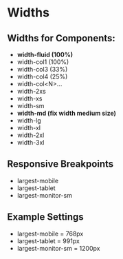 # Widths

## Widths for Components:

* **width-fluid \(100%\)**
* width-col1 \(100%\)
* width-col3 \(33%\)
* width-col4 \(25%\)
* width-col&lt;N&gt;...
* width-2xs 
* width-xs
* width-sm
* **width-md \(fix width medium size\)**
* width-lg
* width-xl
* width-2xl
* width-3xl

## Responsive Breakpoints

* largest-mobile
* largest-tablet
* largest-monitor-sm

## Example Settings

* largest-mobile = 768px
* largest-tablet = 991px
* largest-monitor-sm = 1200px



